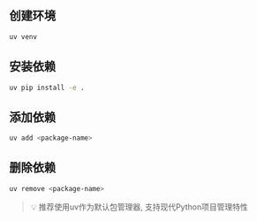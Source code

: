 
## 创建环境
```bash
uv venv
```

## 安装依赖
```bash
uv pip install -e .
```


## 添加依赖
```bash
uv add <package-name>
```

## 删除依赖
```bash
uv remove <package-name>
```

> 💡 推荐使用uv作为默认包管理器, 支持现代Python项目管理特性